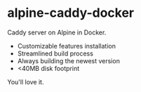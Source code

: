 # alpine-caddy-docker
Caddy server on Alpine in Docker.

 * Customizable features installation
 * Streamlined build process
 * Always building the newest version
 * <40MB disk footprint

 You'll love it.
